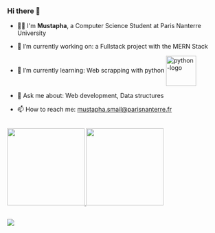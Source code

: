 ### Hi there 👋

- 🧑‍🎓 I'm **Mustapha**, a Computer Science Student at Paris Nanterre University 

- 🔭 I’m currently working on: a Fullstack project with the MERN Stack 
- 🌱 I’m currently learning: Web scrapping with python <img align="center" alt="python-logo" height="70" width="70" src="https://cdn.jsdelivr.net/gh/devicons/devicon/icons/python/python-original-wordmark.svg" />
- 💬 Ask me about: Web development, Data structures
- 📫 How to reach me: mustapha.smail@parisnanterre.fr

  ##

<div>
  <a href="https://github.com/Mustapha-Smail">
  <img height="180em" src="https://github-readme-stats.vercel.app/api?username=Mustapha-Smail&show_icons=true&theme=tokyonight&include_all_commits=true&count_private=true"/>
  <img height="180em" src="https://github-readme-stats.vercel.app/api/top-langs/?username=Mustapha-Smail&layout=compact&langs_count=7&theme=tokyonight"/>
</div>
  
    
  ##
 
<div>
  <a href = "https://www.linkedin.com/in/mustapha-smail/" target="_blank"><img src="https://img.shields.io/badge/-LinkedIn-%230077B5?style=for-the-badge&logo=linkedin&logoColor=white" target="_blank"></a>  
</div>
